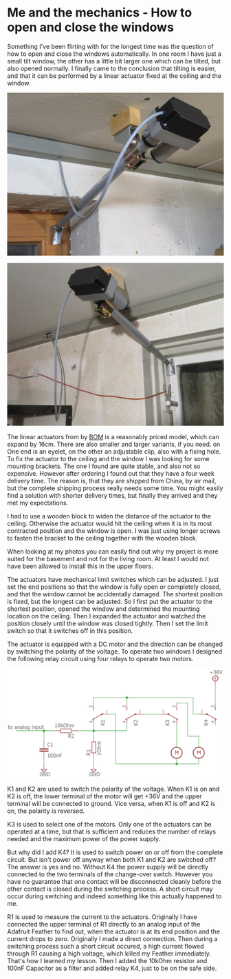 # Me and the mechanics - How to open and close the windows

Something I've been flirting with for the longest time was the question of how to open and close the windows automatically. In one room I have just a small tilt window, the other has a little bit larger one which can be tilted, but also opened normally. I finally came to the conclusion that tilting is easier, and that it can be performed by a linear actuator fixed at the ceiling and the window.

![Window actuator mounted in a basement room](actuator1.jpg)

![Window actuator mounted in the food storage room](actuator2.jpg)

The linear actuators from by [BOM](/README.md#bom-bill-of-material) is a reasonably priced model, which can expand by 16cm. There are also smaller and larger variants, if you need. on One end is an eyelet, on the other an adjustable clip, also with a fixing hole. To fix the actuator to the ceiling and the window I was looking for some mounting brackets. The one I found are quite stable, and also not so expensive. However after ordering I found out that they have a four week delivery time. The reason is, that they are shipped from China, by air mail, but the complete shipping process really needs some time. You might easily find a solution with shorter delivery times, but finally they arrived and they met my expectations.

I had to use a wooden block to widen the distance of the actuator to the ceiling. Otherwise the actuator would hit the ceiling when it is in its most contracted position and the window is open. I was just using longer screws to fasten the bracket to the ceiling together with the wooden block.

When looking at my photos you can easily find out why my project is more suited for the basement and not for the living room. At least I would not have been allowed to install this in the upper floors.

The actuators have mechanical limit switches which can be adjusted. I just set the end positions so that the window is fully open or completely closed, and that the window cannot be accidentally damaged. The shortest position is fixed, but the longest can be adjusted. So I first put the actuator to the shortest position, opened the window and determined the mounting location on the ceiling. Then I expanded the actuator and watched the position closely until the window was closed tightly. Then I set the limit switch so that it switches off in this position.

The actuator is equipped with a DC motor and the direction can be changed by switching the polarity of the voltage. To operate two windows I designed the following relay circuit using four relays to operate two motors.

![Schematic of the relays](relay-schematic.png)

K1 and K2 are used to switch the polarity of the voltage. When K1 is on and K2 is off, the lower terminal of the motor will get +36V and the upper terminal will be connected to ground. Vice versa, when K1 is off and K2 is on, the polarity is reversed.

K3 is used to select one of the motors. Only one of the actuators can be operated at a time, but that is sufficient and reduces the number of relays needed and the maximum power of the power supply.

But why did I add K4? It is used to switch power on or off from the complete circuit. But isn't power off anyway when both K1 and K2 are switched off? The answer is yes and no. Without K4 the power supply will be directly connected to the two terminals of the change-over switch. However you have no guarantee that one contact will be disconnected cleanly before the other contact is closed during the switching process. A short circuit may occur during switching and indeed something like this actually happened to me.

R1 is used to measure the current to the actuators. Originally I have connected the upper terminal of R1 directly to an analog input of the Adafruit Feather to find out, when the actuator is at its end position and the current drops to zero. Originally I made a direct connection. Then during a switching process such a short circuit occured, a high current flowed through R1 causing a high voltage, which killed my Feather immediately. That's how I learned my lesson. Then I added the 10kOhm resistor and 100nF Capacitor as a filter and added relay K4, just to be on the safe side.

